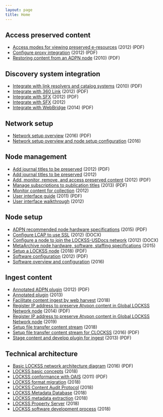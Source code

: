 ```yaml
---
layout: page
title: Home
---
```


## Access preserved content<a id="access_preserved_content"></a>
* [Access modes for viewing preserved e-resources](https://web.stanford.edu/group/lockss/documentation/Providing_Access_with_LOCKSS_Boxes.pdf) (2012) (PDF)
* [Configure proxy integration](https://web.stanford.edu/group/lockss/documentation/Proxy_Integration.pdf) (2012) (PDF)
* [Restoring content from an ADPN node](http://www.adpn.org/docs/pdf/UA_LOCKSS_restoration_documentation.pdf) (2010) (PDF)

## Discovery system integration<a id="discovery_system_integration"></a>
* [Integrate with link resolvers and catalog systems](https://web.stanford.edu/group/lockss/documentation/Accessing_LOCKSS_Content_through_OPACs_and_Link_Resolvers.pdf) (2010) (PDF)
* [Integrate with 360 Link](https://web.stanford.edu/group/lockss/documentation/LOCKSS_and_360_Link_Integration_Guide.pdf) (2012) (PDF)
* [Integrate with SFX](https://web.stanford.edu/group/lockss/documentation/SFX_Integration_Guide.pdf) (2012) (PDF)
* [Integrate with SFX](https://vimeo.com/30661065) (2012)
* [Integrate with WebBridge](https://web.stanford.edu/group/lockss/documentation/WebBridge_LR_Integration_Guide.pdf) (2014) (PDF)

## Network setup<a id="network_setup"></a>
* [Network setup overview](https://web.stanford.edu/group/lockss/documentation/How_to_set_up_a_Private_LOCKSS_Network_(PLN).pdf) (2016) (PDF)
* [Network setup overview and node setup configuration](https://plnwiki.lockss.org/index.php?title=LOCKSS_Technical_Manual) (2016)

## Node management<a id="node_management"></a>
* [Add journal titles to be preserved](https://web.stanford.edu/group/lockss/documentation/Adding_Titles.pdf) (2012) (PDF)
* [Add journal titles to be preserved](https://www.youtube.com/watch?v=LNujd_mEHW8) (2012)
* [Add, monitor, remove, and access preserved content](http://www.lockssalliance.ac.uk/files/2012/01/LOCKSS_Quick_Start_Reference_v1.2.pdf) (2012) (PDF)
* [Manage subscriptions to publication titles](https://web.stanford.edu/group/lockss/documentation/Subscription_Administration_Guide.pdf) (2013) (PDF)
* [Monitor content for collection](https://www.youtube.com/watch?v=_iicceVKKFw) (2012)
* [User interface guide](https://www.metaarchive.org/public/resources/Lockss_UI_Guide.pdf) (2011) (PDF)
* [User interface walkthrough](https://www.youtube.com/watch?v=aZe75OMdisM) (2012)

## Node setup<a id="node_setup"></a>
* [ADPN recommended node hardware specifications](http://www.adpn.org/docs/pdf/ADPNet_Technical_Specifications.pdf) (2015) (PDF)
* [Configure LCAP to use SSL](https://web.stanford.edu/group/lockss/documentation/LCAP_over_SSL.docx) (2012) (DOCX)
* [Configure a node to join the LOCKSS-USDocs network](https://web.stanford.edu/group/lockss/documentation/U.S._Documents_Private_LOCKSS_Network_Configuration.docx) (2012) (DOCX)
* [MetaArchive node hardware, software, staffing specifications](https://metaarchive.org/wp-content/uploads/2017/03/ma_technicalspecifications.pdf) (2015)
* [Setup a LOCKSS node](https://web.stanford.edu/group/lockss/documentation/LOCKSS_Node_Setup_Guide.pdf) (2018) (PDF)
* [Software configuration](https://web.stanford.edu/group/lockss/documentation/LOCKSS_Network_Administration.pdf) (2012) (PDF)
* [Software overview and configuration](http://www.adpn.org/wiki/LOCKSS_Software) (2016)

## Ingest content<a id="ingest_content"></a>
* [Annotated ADPN plugin](http://www.adpn.org/docs/pdf/ADPNAnnotation.pdf) (2012) (PDF)
* [Annotated plugin](https://plnwiki.lockss.org/index.php?title=Plugins/Plugin_XML_Format) (2013)
* [Facilitate content ingest by web harvest](web-harvest-guidelines.md) (2018)
* [Register IP address to preserve Atypon content in Global LOCKSS Network node](https://web.stanford.edu/group/lockss/documentation/Publisher_IP_Address_Registration_Contacts_for_Global_LOCKSS_Network.pdf) (2014) (PDF)
* [Register IP address to preserve Atypon content in Global LOCKSS Network node](current-atypon-publishers-gln.md) (2019)
* [Setup file transfer content stream](file-transfer-guidelines.md) (2018)
* [Setup file transfer content stream for CLOCKSS](https://www.clockss.org/clocksswiki/files/File_Transfer_Guidelines_-_CLOCKSS.pdf) (2016) (PDF)
* [Stage content and develop plugin for ingest](http://www.adpn.org/docs/pdf/LOCKSS_Step_By_Step_Guide.pdf) (2013) (PDF)

## Technical architecture<a id="technical_architecture"></a>
* [Basic LOCKSS network architecture diagram](https://web.stanford.edu/group/lockss/documentation/generic_PLN_architecture.pdf) (2016) (PDF)
* [LOCKSS basic concepts](https://documents.clockss.org/index.php?title=LOCKSS:_Basic_Concepts) (2018)
* [LOCKSS conformance with OAIS](https://web.stanford.edu/group/lockss/documentation/Formal_statement_Of_Conformance_to_ISO_14721-2001.pdf) (2011) (PDF)
* [LOCKSS format migration](https://documents.clockss.org/index.php?title=LOCKSS:_Format_Migration) (2018)
* [LOCKSS Content Audit Protocol](https://documents.clockss.org/index.php?title=LOCKSS:_Polling_and_Repair_Protocol) (2018)
* [LOCKSS Metadata Database](https://documents.clockss.org/index.php?title=LOCKSS:_Metadata_Database) (2018)
* [LOCKSS metadata extraction](https://documents.clockss.org/index.php?title=LOCKSS:_Extracting_Bibliographic_Metadata) (2018)
* [LOCKSS Property Server](https://documents.clockss.org/index.php?title=LOCKSS:_Property_Server_Operations) (2018)
* [LOCKSS software development process](https://documents.clockss.org/index.php?title=LOCKSS:_Software_Development_Process) (2018)
